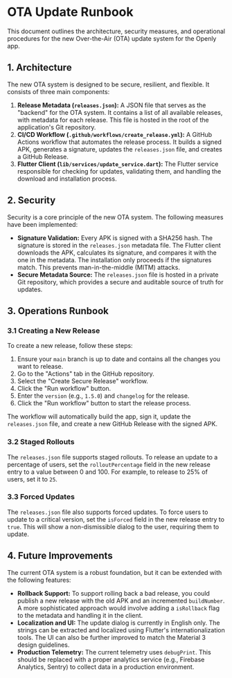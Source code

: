 # OTA Update Runbook

This document outlines the architecture, security measures, and operational procedures for the new Over-the-Air (OTA) update system for the Openly app.

## 1. Architecture

The new OTA system is designed to be secure, resilient, and flexible. It consists of three main components:

1.  **Release Metadata (`releases.json`):** A JSON file that serves as the "backend" for the OTA system. It contains a list of all available releases, with metadata for each release. This file is hosted in the root of the application's Git repository.
2.  **CI/CD Workflow (`.github/workflows/create_release.yml`):** A GitHub Actions workflow that automates the release process. It builds a signed APK, generates a signature, updates the `releases.json` file, and creates a GitHub Release.
3.  **Flutter Client (`lib/services/update_service.dart`):** The Flutter service responsible for checking for updates, validating them, and handling the download and installation process.

## 2. Security

Security is a core principle of the new OTA system. The following measures have been implemented:

*   **Signature Validation:** Every APK is signed with a SHA256 hash. The signature is stored in the `releases.json` metadata file. The Flutter client downloads the APK, calculates its signature, and compares it with the one in the metadata. The installation only proceeds if the signatures match. This prevents man-in-the-middle (MITM) attacks.
*   **Secure Metadata Source:** The `releases.json` file is hosted in a private Git repository, which provides a secure and auditable source of truth for updates.

## 3. Operations Runbook

### 3.1 Creating a New Release

To create a new release, follow these steps:

1.  Ensure your `main` branch is up to date and contains all the changes you want to release.
2.  Go to the "Actions" tab in the GitHub repository.
3.  Select the "Create Secure Release" workflow.
4.  Click the "Run workflow" button.
5.  Enter the `version` (e.g., `1.5.0`) and `changelog` for the release.
6.  Click the "Run workflow" button to start the release process.

The workflow will automatically build the app, sign it, update the `releases.json` file, and create a new GitHub Release with the signed APK.

### 3.2 Staged Rollouts

The `releases.json` file supports staged rollouts. To release an update to a percentage of users, set the `rolloutPercentage` field in the new release entry to a value between 0 and 100. For example, to release to 25% of users, set it to `25`.

### 3.3 Forced Updates

The `releases.json` file also supports forced updates. To force users to update to a critical version, set the `isForced` field in the new release entry to `true`. This will show a non-dismissible dialog to the user, requiring them to update.

## 4. Future Improvements

The current OTA system is a robust foundation, but it can be extended with the following features:

*   **Rollback Support:** To support rolling back a bad release, you could publish a new release with the old APK and an incremented `buildNumber`. A more sophisticated approach would involve adding a `isRollback` flag to the metadata and handling it in the client.
*   **Localization and UI:** The update dialog is currently in English only. The strings can be extracted and localized using Flutter's internationalization tools. The UI can also be further improved to match the Material 3 design guidelines.
*   **Production Telemetry:** The current telemetry uses `debugPrint`. This should be replaced with a proper analytics service (e.g., Firebase Analytics, Sentry) to collect data in a production environment.
